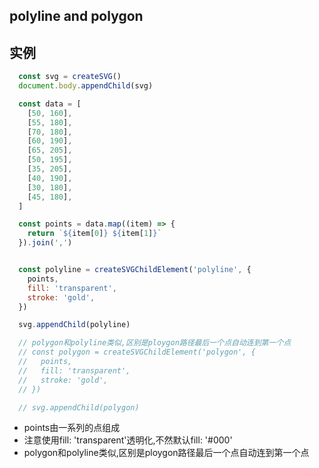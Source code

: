 ## polyline and polygon

实例
----------
```javascript
  const svg = createSVG()
  document.body.appendChild(svg)

  const data = [
    [50, 160],
    [55, 180],
    [70, 180],
    [60, 190],
    [65, 205],
    [50, 195],
    [35, 205],
    [40, 190],
    [30, 180],
    [45, 180],
  ]

  const points = data.map((item) => {
    return `${item[0]} ${item[1]}`
  }).join(',')


  const polyline = createSVGChildElement('polyline', {
    points,
    fill: 'transparent',
    stroke: 'gold',
  })

  svg.appendChild(polyline)

  // polygon和polyline类似,区别是ploygon路径最后一个点自动连到第一个点
  // const polygon = createSVGChildElement('polygon', {
  //   points,
  //   fill: 'transparent',
  //   stroke: 'gold',
  // })

  // svg.appendChild(polygon)
```

- points由一系列的点组成
- 注意使用fill: 'transparent'透明化,不然默认fill: '#000'
- polygon和polyline类似,区别是ploygon路径最后一个点自动连到第一个点